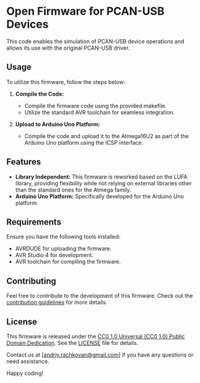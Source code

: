 # Open Firmware for PCAN-USB Devices

This code enables the simulation of PCAN-USB device operations and allows its use with the original PCAN-USB driver.

## Usage

To utilize this firmware, follow the steps below:

1. **Compile the Code:**
   - Compile the firmware code using the provided makefile.
   - Utilize the standard AVR toolchain for seamless integration.

2. **Upload to Arduino Uno Platform:**
   - Compile the code and upload it to the Atmega16U2 as part of the Arduino Uno platform using the ICSP interface.

## Features

- **Library Independent:** This firmware is reworked based on the LUFA library, providing flexibility while not relying on external libraries other than the standard ones for the Atmega family.
- **Arduino Uno Platform:** Specifically developed for the Arduino Uno platform.

## Requirements

Ensure you have the following tools installed:

- AVRDUDE for uploading the firmware.
- AVR Studio 4 for development.
- AVR toolchain for compiling the firmware.

## Contributing

Feel free to contribute to the development of this firmware. Check out the [contribution guidelines](CONTRIBUTING.md) for more details.

## License

This firmware is released under the [CC0 1.0 Universal (CC0 1.0) Public Domain Dedication](https://creativecommons.org/publicdomain/zero/1.0/). See the [LICENSE](LICENSE) file for details.

Contact us at [andriy.rachkovan@gmail.com] if you have any questions or need assistance.

Happy coding!
